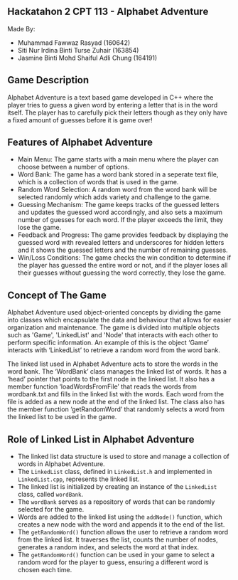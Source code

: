 ## Hackatahon 2 CPT 113 - Alphabet Adventure ##
Made By: 
- Muhammad Fawwaz Rasyad (160642)
- Siti Nur Irdina Binti Turse Zuhair (163854)
- Jasmine Binti Mohd Shaiful Adli Chung (164191)

## Game Description ##
Alphabet Adventure is a text based game developed in C++ where the player tries to guess a given word by entering a letter that is in the word itself. The player has to carefully pick their letters though as they only have a fixed amount of guesses before it is game over!

## Features of Alphabet Adventure ##
- Main Menu: The game starts with a main menu where the player can choose between a number of options.
- Word Bank: The game has a word bank stored in a seperate text file, which is a collection of words that is used in the game.
- Random Word Selection: A random word from the word bank will be selected randomly which adds variety and challenge to the game.
- Guessing Mechanism: The game keeps tracks of the guessed letters and updates the guessed word accordingly, and also sets a maximum number of guesses for each word. If the player exceeds the limit, they lose the game.
- Feedback and Progress: The game provides feedback by displaying the guessed word with revealed letters and underscores for hidden letters and it shows the guessed letters and the number of remaining guesses.
- Win/Loss Conditions: The game checks the win condition to determine if the player has guessed the entire word or not, and if the player loses all their guesses without guessing the word correctly, they lose the game.

## Concept of The Game ##
Alphabet Adventure used object-oriented concepts by dividing the game into classes which encapsulate the data and behaviour that allows for easier organization and maintenance. The game is divided into multiple objects such as 'Game', 'LinkedList' and 'Node' that interacts with each other to perform specific information. An example of this is the object ‘Game’ interacts with ‘LinkedList’ to retrieve a random word from the word bank. 

The linked list used in Alphabet Adventure acts to store the words in the word bank. The ‘WordBank’ class manages the linked list of words. It has a ‘head’ pointer that points to the first node in the linked list. It also has a member function ‘loadWordsFromFile’ that reads the words from wordbank.txt and fills in the linked list with the words. Each word from the file is added as a new node at the end of the linked list. The class also has the member function ‘getRandomWord’ that randomly selects a word from the linked list to be used in the game.

## Role of Linked List in Alphabet Adventure ##

- The linked list data structure is used to store and manage a collection of words in Alphabet Adventure.
- The `LinkedList` class, defined in `LinkedList.h` and implemented in `LinkedList.cpp`, represents the linked list.
- The linked list is initialized by creating an instance of the `LinkedList` class, called `wordBank`.
- The `wordBank` serves as a repository of words that can be randomly selected for the game.
- Words are added to the linked list using the `addNode()` function, which creates a new node with the word and appends it to the end of the list.
- The `getRandomWord()` function allows the user to retrieve a random word from the linked list. It traverses the list, counts the number of nodes, generates a random index, and selects the word at that index.
- The `getRandomWord()` function can be used in your game to select a random word for the player to guess, ensuring a different word is chosen each time.
